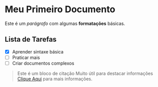 # Meu Primeiro Documento

Este é um *parágrafo* com algumas **formatações** básicas.

## Lista de Tarefas
- [x] Aprender sintaxe básica
- [ ] Praticar mais
- [ ] Criar documentos complexos
>Este é um bloco de citação
>Muito útil para destacar informações
[Clique Aqui](https://www.youtube.com/) para mais informações.
